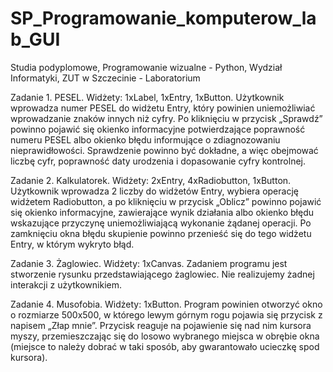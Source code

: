 # SP_Programowanie_komputerow_lab_GUI
Studia podyplomowe, Programowanie wizualne - Python, Wydział Informatyki, ZUT w Szczecinie - Laboratorium

Zadanie 1. PESEL.
Widżety: 1xLabel, 1xEntry, 1xButton.
Użytkownik wprowadza numer PESEL do widżetu Entry, który powinien uniemożliwiać wprowadzanie znaków innych niż cyfry. 
Po kliknięciu w przycisk „Sprawdź” powinno pojawić się okienko informacyjne potwierdzające poprawność numeru PESEL albo
okienko błędu informujące o zdiagnozowaniu nieprawidłowości. Sprawdzenie powinno być dokładne, a więc obejmować liczbę cyfr, 
poprawność daty urodzenia i dopasowanie cyfry kontrolnej.

Zadanie 2. Kalkulatorek.
Widżety: 2xEntry, 4xRadiobutton, 1xButton.
Użytkownik wprowadza 2 liczby do widżetów Entry, wybiera operację widżetem Radiobutton, a po kliknięciu w przycisk „Oblicz” powinno pojawić się okienko informacyjne, zawierające wynik działania albo okienko błędu wskazujące przyczynę uniemożliwiającą wykonanie żądanej operacji.
Po zamknięciu okna błędu skupienie powinno przenieść się do tego widżetu Entry, w którym wykryto błąd.

Zadanie 3. Żaglowiec.
Widżety: 1xCanvas.
Zadaniem programu jest stworzenie rysunku przedstawiającego żaglowiec. Nie realizujemy żadnej interakcji z użytkownikiem.

Zadanie 4. Musofobia.
Widżety: 1xButton.
Program powinien otworzyć okno o rozmiarze 500x500, w którego lewym górnym rogu pojawia się przycisk z napisem „Złap mnie”. 
Przycisk reaguje na pojawienie się nad nim kursora myszy, przemieszczając się do losowo wybranego miejsca w obrębie okna 
(miejsce to należy dobrać w taki sposób, aby gwarantowało ucieczkę spod kursora).

